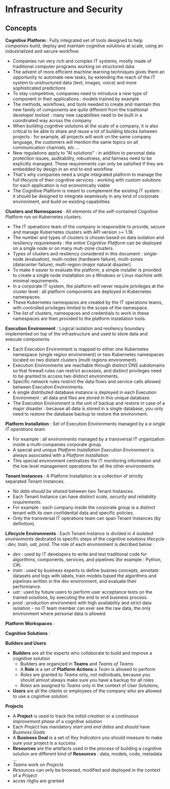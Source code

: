 # Infrastructure and Security

## Concepts

**Cognitive Platform** : Fully integrated set of tools designed to help *companies* build, deploy and maintain cognitive solutions at scale, using an industrialized and secure workflow.
- Companies run very rich and complex IT systems, mostly made of traditional computer programs working on structured data
- The advent of more efficient machine learning techniques gives them an opportunity to automate new tasks, by extending the reach of the IT system to unstructured data (text, images, voice) and more sophisticated predictions
- To stay competitive, companies need to introduce a new type of component in their applications : models trained by example
- The methods, workflows, and tools needed to create and maintain this new family of components are quite different from the traditional developer toolset : many new capabilities need to be built in a coordinated way across the company
- When building cognitive solutions at the scale of a company, it is also critical to be able to share and reuse a lot of building blocks between projects : for example, all projects will work on the same company language, the customers will mention the same topics on all communication channels, etc ...
- New regulations apply to "AI solutions" : in addition to personal data protection issues, auditability, robustness, and fairness need to be explicitly managed. These requirements can only be satisfied if they are embedded by design in an end to end workflow
- That's why companies need a single integrated platform to manage the full lifecycle of their cognitive services : working with custom solutions for each application is not economically viable
- The Cognitive Platform is meant to complement the existing IT system : it should be designed to integrate seamlessly in any kind of corporate environment, and build on existing capabilities 

**Clusters and Namespaces** : All elements of the self-contained Cognitive Platform run on Kubernetes clusters.
- The IT operations team of the company is responsible to provide, secure and manage Kubernetes clusters with API version >= 1.18.
- The number and types of clusters is chosen based on data isolation and resiliency requirements : the entire *Cognitive Platform* can be deployed on a single node or on many muti-zone clusters.
- Types of clusters and resiliency considered in this document : single-node (evaluation), multi-nodes (hardware failure), multi-zones (datacenter failure), multi-region (major natural disaster).
- To make it easier to evaluate the platform, a simple installer is provided to create a single node installation on a Windows or Linux machine with minimal requirements.
- In a corporate IT system, the platform will never require privileges at the cluster level : all platform components are deployed in Kubernetes namespaces.
- These Kubernetes namespaces are created by the IT operations teams, with controlled privileges limited to the scope of the namespace.
- The list of clusters, namespaces and credentials to work in these namespaces are then provided to the platform installation tools.

**Execution Environment** : Logical isolation and resiliency boundary implemented on top of the infrastructure and used to store data and execute components. 
- Each Execution Environment is mapped to either one Kubernetes namespace (single region environment) or two Kubernetes namespaces located on two distant clusters (multi regions environment).
- Execution Environments are reachable through distinct DNS subdomains so that firewall rules can restrict accesses, and distinct privileges need to be granted to access two distinct environments.
- Specific network rules restrict the data flows and service calls allowed between Execution Environments.
- A single distributed database instance is deployed in each Execution Environment : all data and files are stored in this unique database.
- The Execution Environment is the unit of backup and restore in case of a major disaster : because all data is stored in a single database, you only need to restore the database backup to restore the environment.

**Platform Installation** : Set of Execution Environments managed by a *a single IT operations team*. 
- For example : all environments managed by a transversal IT organization inside a multi-companies corporate group.
- A special and unique *Platform Installation Execution Environment* is always associated with a *Platform Installation*
- This special environment centralizes the IT monitoring information and the low level management operations for all the other environments

**Tenant Instances** : A Platform Installation is a collection of strictly separated Tenant Instances. 
- *No data should be shared* between two Tenant Instances.
- Each Tenant Instance can have *distinct scale, security and reliability requirements*.
- For example : each company inside the corporate group is a distinct tenant with its own confidential data and specific policies.
- Only the transversal IT operations team can span Tenant Instances (by definition).

**Lifecycle Environments** : Each Tenant Instance is divided in *4 isolated environments* dedicated to specific steps of the cognitive solutions lifecycle : *dev, train, uat, prod*. The role of each environment is decribed below :
- *dev* : used by IT developers to write and test traditional code for algorithms, components, services, and pipelines (for example : Python, C#).
- *train* : used by business experts to define busines concepts, annotate datasets and logs with labels, train models based the algorithms and pipelines written in the dev environment, and evaluate their performance.
- *uat* : used by future users to perform user acceptance tests on the trained solutions, by executing the end to end business process.
- *prod* : production environment with high availability and strict data isolation - no IT team member can ever see the raw data, the only environment where personal data is allowed.

**Platform Workspaces** : 

**Cognitive Solutions** :


**Builders and Users**
- **Builders** are all the experts who collaborate to build and improve a cognitive solution
  - Builders are organized in **Teams** and *Teams of Teams*
  - A **Role** is a set of **Platform Actions** a *Team* is allowed to perform
  - *Roles* are granted to *Teams* only, not individuals, because you should almost always make sure you have a backup for all roles
  - *Roles* are assigned to *Teams* only in the context of *User Solutions*, 
- **Users** are all the clients or employees of the company who are allowed to use a cognitive solution

**Projects**
  - A **Project** is used to track the *initial creation* or a *continuous improvement phase* of a cognitive solution
  - Each *Project* has mandatory *start and end dates* and should have *Business Goals*
  - A **Business Goal** is a set of *Key Indicators* you should measure to make sure your project is a success
  - **Resources** are the artefacts used in the process of building a cognitive solution are different kind of **Resources** : data, models, code, metadata ...
  - *Teams* work on *Projects*
  - *Resources* can only be browsed, modified and deployed in the context of a *Project*
  - acces ritghs are granted  